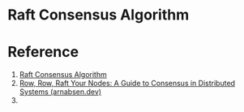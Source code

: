# Raft Consensus Algorithm


# Reference
1. [Raft Consensus Algorithm](https://raft.github.io/)
2. [Row, Row, Raft Your Nodes: A Guide to Consensus in Distributed Systems (arnabsen.dev)](https://arnabsen.dev/raft-algorithm)
3. 
